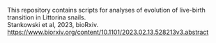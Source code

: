 This repository contains scripts for analyses of evolution of live-birth transition in Littorina snails.  
Stankowski et al, 2023, bioRxiv.
https://www.biorxiv.org/content/10.1101/2023.02.13.528213v3.abstract
